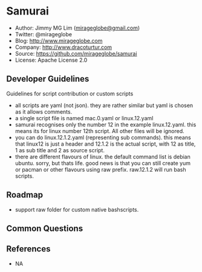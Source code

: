 Samurai
================================================

- Author: Jimmy MG Lim (mirageglobe@gmail.com)
- Twitter: @mirageglobe
- Blog: http://www.mirageglobe.com
- Company: http://www.dracoturtur.com
- Source: https://github.com/mirageglobe/samurai
- License: Apache License 2.0


Developer Guidelines
-----------------------------

Guidelines for script contribution or custom scripts

- all scripts are yaml (not json). they are rather similar but yaml is chosen as it allows comments.
- a single script file is named mac.0.yaml or linux.12.yaml
- samurai recognises only the number 12 in the example linux.12.yaml. this means its for linux number 12th script. All other files will be ignored.
- you can do linux.12.1.2.yaml (representing sub commands). this means that linux12 is just a header and 12.1.2 is the actual script, with 12 as title, 1 as sub title and 2 as source script.
- there are different flavours of linux. the default command list is debian ubuntu. sorry, but thats life. good news is that you can still create yum or pacman or other flavours using raw prefix. raw.12.1.2 will run bash scripts.


Roadmap
-----------------------------

- support raw folder for custom native bashscripts.


Common Questions
-----------------------------



References
-----------------------------

- NA
